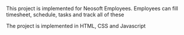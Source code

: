 
This project is implemented for Neosoft Employees. 
Employees can fill timesheet, schedule, tasks and track all of these

The project is implemented in HTML, CSS and Javascript